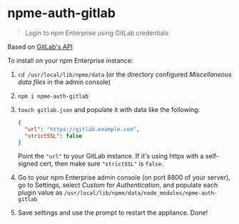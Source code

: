 # npme-auth-gitlab

> Login to npm Enterprise using GitLab credentials

Based on [GitLab's API](https://github.com/gitlabhq/gitlabhq/tree/master/doc/api)

To install on your npm Enterprise instance:

1. `cd /usr/local/lib/npme/data` (or the directory configured _Miscellaneous data files_ in the admin console)

2. `npm i npme-auth-gitlab`

3. `touch gitlab.json` and populate it with data like the following:

    ```json
    {
      "url": "https://gitlab.example.com",
      "strictSSL": false
    }
    ```

    Point the `"url"` to your GitLab instance. If it's using https with a self-signed cert, then make sure `"strictSSL"` is `false`.

4. Go to your npm Enterprise admin console (on port 8800 of your server), go to Settings, select _Custom_ for _Authentication_, and populate each plugin value as `/usr/local/lib/npme/data/node_modules/npme-auth-gitlab`

5. Save settings and use the prompt to restart the appliance. Done!
